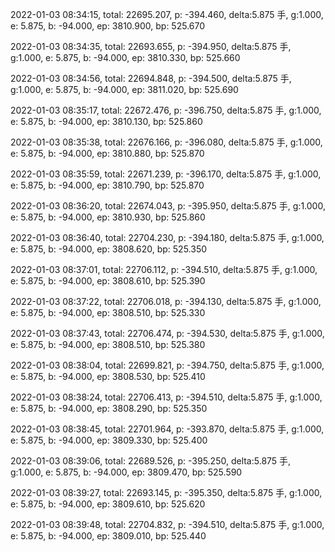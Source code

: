 2022-01-03 08:34:15, total: 22695.207, p: -394.460, delta:5.875 手, g:1.000, e: 5.875, b: -94.000, ep: 3810.900, bp: 525.670

2022-01-03 08:34:35, total: 22693.655, p: -394.950, delta:5.875 手, g:1.000, e: 5.875, b: -94.000, ep: 3810.330, bp: 525.660

2022-01-03 08:34:56, total: 22694.848, p: -394.500, delta:5.875 手, g:1.000, e: 5.875, b: -94.000, ep: 3811.020, bp: 525.690

2022-01-03 08:35:17, total: 22672.476, p: -396.750, delta:5.875 手, g:1.000, e: 5.875, b: -94.000, ep: 3810.130, bp: 525.860

2022-01-03 08:35:38, total: 22676.166, p: -396.080, delta:5.875 手, g:1.000, e: 5.875, b: -94.000, ep: 3810.880, bp: 525.870

2022-01-03 08:35:59, total: 22671.239, p: -396.170, delta:5.875 手, g:1.000, e: 5.875, b: -94.000, ep: 3810.790, bp: 525.870

2022-01-03 08:36:20, total: 22674.043, p: -395.950, delta:5.875 手, g:1.000, e: 5.875, b: -94.000, ep: 3810.930, bp: 525.860

2022-01-03 08:36:40, total: 22704.230, p: -394.180, delta:5.875 手, g:1.000, e: 5.875, b: -94.000, ep: 3808.620, bp: 525.350

2022-01-03 08:37:01, total: 22706.112, p: -394.510, delta:5.875 手, g:1.000, e: 5.875, b: -94.000, ep: 3808.610, bp: 525.390

2022-01-03 08:37:22, total: 22706.018, p: -394.130, delta:5.875 手, g:1.000, e: 5.875, b: -94.000, ep: 3808.510, bp: 525.330

2022-01-03 08:37:43, total: 22706.474, p: -394.530, delta:5.875 手, g:1.000, e: 5.875, b: -94.000, ep: 3808.510, bp: 525.380

2022-01-03 08:38:04, total: 22699.821, p: -394.750, delta:5.875 手, g:1.000, e: 5.875, b: -94.000, ep: 3808.530, bp: 525.410

2022-01-03 08:38:24, total: 22706.413, p: -394.510, delta:5.875 手, g:1.000, e: 5.875, b: -94.000, ep: 3808.290, bp: 525.350

2022-01-03 08:38:45, total: 22701.964, p: -393.870, delta:5.875 手, g:1.000, e: 5.875, b: -94.000, ep: 3809.330, bp: 525.400

2022-01-03 08:39:06, total: 22689.526, p: -395.250, delta:5.875 手, g:1.000, e: 5.875, b: -94.000, ep: 3809.470, bp: 525.590

2022-01-03 08:39:27, total: 22693.145, p: -395.350, delta:5.875 手, g:1.000, e: 5.875, b: -94.000, ep: 3809.610, bp: 525.620

2022-01-03 08:39:48, total: 22704.832, p: -394.510, delta:5.875 手, g:1.000, e: 5.875, b: -94.000, ep: 3809.010, bp: 525.440